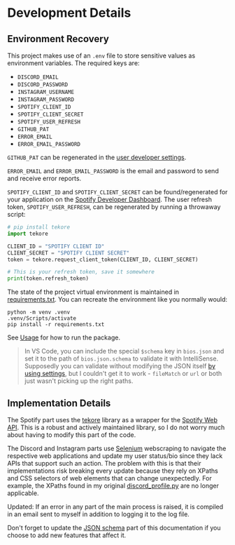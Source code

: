 # Development Details

## Environment Recovery

This project makes use of an `.env` file to store sensitive values as
environment variables. The required keys are:

- `DISCORD_EMAIL`
- `DISCORD_PASSWORD`
- `INSTAGRAM_USERNAME`
- `INSTAGRAM_PASSWORD`
- `SPOTIFY_CLIENT_ID`
- `SPOTIFY_CLIENT_SECRET`
- `SPOTIFY_USER_REFRESH`
- `GITHUB_PAT`
- `ERROR_EMAIL`
- `ERROR_EMAIL_PASSWORD`

`GITHUB_PAT` can be regenerated in the [user developer
settings](https://github.com/settings/tokens).

`ERROR_EMAIL` and `ERROR_EMAIL_PASSWORD` is the email and password to send and
receive error reports.

`SPOTIFY_CLIENT_ID` and `SPOTIFY_CLIENT_SECRET` can be found/regenerated for
your application on the [Spotify Developer
Dashboard](https://developer.spotify.com/dashboard/applications). The user
refresh token, `SPOTIFY_USER_REFRESH`, can be regenerated by running a throwaway
script:

```python
# pip install tekore
import tekore

CLIENT_ID = "SPOTIFY CLIENT ID"
CLIENT_SECRET = "SPOTIFY CLIENT SECRET"
token = tekore.request_client_token(CLIENT_ID, CLIENT_SECRET)

# This is your refresh token, save it somewhere
print(token.refresh_token)
```

The state of the project virtual environment is maintained in
[requirements.txt](../requirements.txt). You can recreate the environment like
you normally would:
```
python -m venv .venv
.venv/Scripts/activate
pip install -r requirements.txt
```

See [Usage](../README.md#usage) for how to run the package.

> In VS Code, you can include the special `$schema` key in `bios.json` and set
> it to the path of `bios.json.schema` to validate it with IntelliSense.
> Supposedly you can validate without modifying the JSON itself [by using
> settings](https://code.visualstudio.com/docs/languages/json#_json-schemas-and-settings),
> but I couldn't get it to work - `fileMatch` or `url` or both just wasn't
> picking up the right paths.

## Implementation Details

The Spotify part uses the
[tekore](https://tekore.readthedocs.io/en/stable/index.html) library as a
wrapper for the [Spotify Web
API](https://developer.spotify.com/documentation/web-api/). This is a robust and
actively maintained library, so I do not worry much about having to modify this
part of the code.

The Discord and Instagram parts use
[Selenium](https://selenium-python.readthedocs.io/) webscraping to navigate the
respective web applications and update my user status/bio since they lack APIs
that support such an action. The problem with this is that their implementations
risk breaking every update because they rely on XPaths and CSS selectors of web
elements that can change unexpectedly. For example, the XPaths found in my
original [discord_profile.py](../standalones/discord_profile.py) are no longer
applicable.

Updated: If an error in any part of the main process is raised, it is compiled
in an email sent to myself in addition to logging it to the log file.

Don't forget to update the [JSON schema](../README.md#configuration) part of
this documentation if you choose to add new features that affect it.
